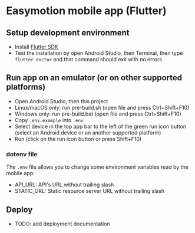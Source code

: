 # Easymotion mobile app (Flutter)

## Setup development environment

- Install [Flutter SDK](https://docs.flutter.dev/get-started/install)
- Test the installation by open Android Studio, then Terminal, then type `flutter doctor` and that command should exit with no errors

## Run app on an emulator (or on other supported platforms)

- Open Android Studio, then this project
- Linux/macOS only: run pre-build.sh (open file and press Ctrl+Shift+F10)
- Windows only: run pre-build.bat (open file and press Ctrl+Shift+F10)
- Copy `.env.example` into `.env`
- Select device in the top app bar to the left of the green run icon button (select an Android device or an another supported platform)
- Run (click on the run icon button or press Shift+F10)

### dotenv file

The `.env` file allows you to change some environment variables read by the mobile app:

- API_URL: API's URL without trailing slash
- STATIC_URL: Static resource server URL without trailing slash

## Deploy

- TODO: add deployment documentation
